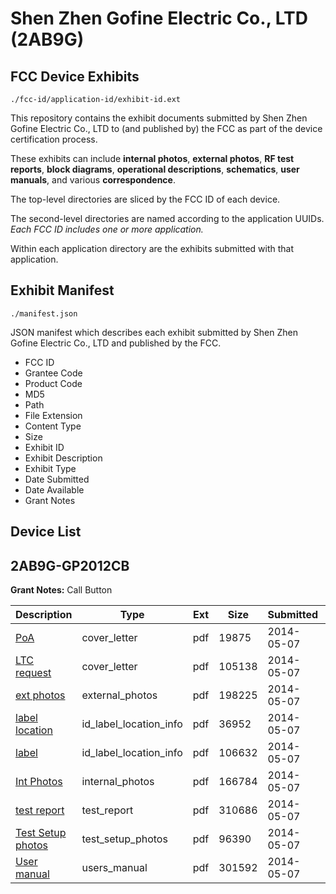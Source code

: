 # Shen Zhen Gofine Electric Co., LTD (2AB9G)
## FCC Device Exhibits

```
./fcc-id/application-id/exhibit-id.ext
```

This repository contains the exhibit documents submitted by Shen Zhen Gofine Electric Co., LTD to (and published by) the FCC as part of the device certification process.

These exhibits can include **internal photos**, **external photos**, **RF test reports**, **block diagrams**, **operational descriptions**, **schematics**, **user manuals**, and various **correspondence**.

The top-level directories are sliced by the FCC ID of each device.

The second-level directories are named according to the application UUIDs. *Each FCC ID includes one or more application.*

Within each application directory are the exhibits submitted with that application. 

## Exhibit Manifest

```
./manifest.json
```

JSON manifest which describes each exhibit submitted by Shen Zhen Gofine Electric Co., LTD and published by the FCC.

- FCC ID
- Grantee Code
- Product Code
- MD5
- Path
- File Extension
- Content Type
- Size
- Exhibit ID
- Exhibit Description
- Exhibit Type
- Date Submitted
- Date Available
- Grant Notes

## Device List
## 2AB9G-GP2012CB
**Grant Notes:** Call Button

| Description | Type | Ext | Size | Submitted | Available |
| ----------- | ---- | --- | ---- | --------- | --------- |
| [PoA](2AB9G-GP2012CB/802a0a22c10a3389109b33ee188bac6d/2259957.pdf) | cover_letter | pdf | 19875 | 2014-05-07 | 2014-05-07 |
| [LTC request](2AB9G-GP2012CB/802a0a22c10a3389109b33ee188bac6d/2259958.pdf) | cover_letter | pdf | 105138 | 2014-05-07 | 2014-05-07 |
| [ext photos](2AB9G-GP2012CB/802a0a22c10a3389109b33ee188bac6d/2259959.pdf) | external_photos | pdf | 198225 | 2014-05-07 | 2014-05-07 |
| [label location](2AB9G-GP2012CB/802a0a22c10a3389109b33ee188bac6d/2259961.pdf) | id_label_location_info | pdf | 36952 | 2014-05-07 | 2014-05-07 |
| [label](2AB9G-GP2012CB/802a0a22c10a3389109b33ee188bac6d/2259962.pdf) | id_label_location_info | pdf | 106632 | 2014-05-07 | 2014-05-07 |
| [Int Photos](2AB9G-GP2012CB/802a0a22c10a3389109b33ee188bac6d/2259960.pdf) | internal_photos | pdf | 166784 | 2014-05-07 | 2014-05-07 |
| [test report](2AB9G-GP2012CB/802a0a22c10a3389109b33ee188bac6d/2259963.pdf) | test_report | pdf | 310686 | 2014-05-07 | 2014-05-07 |
| [Test Setup photos](2AB9G-GP2012CB/802a0a22c10a3389109b33ee188bac6d/2259964.pdf) | test_setup_photos | pdf | 96390 | 2014-05-07 | 2014-05-07 |
| [User manual](2AB9G-GP2012CB/802a0a22c10a3389109b33ee188bac6d/2259965.pdf) | users_manual | pdf | 301592 | 2014-05-07 | 2014-05-07 |
